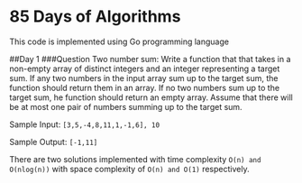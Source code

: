 # **85 Days of Algorithms**

This code is implemented using Go programming language

##Day 1
###Question
Two number sum:
Write a function that that takes in a non-empty array of distinct
integers and an integer representing a target sum. If any two numbers
in the input array sum up to the target sum, the function should return
them in an array. If no two numbers sum up to the target sum, he function should
return an empty array. Assume that there will be at most one pair of numbers
summing up to the target sum.

Sample Input: `[3,5,-4,8,11,1,-1,6], 10`

Sample Output: `[-1,11]`

There are two solutions implemented with time complexity `O(n) and O(nlog(n))` with
space complexity of `O(n) and O(1)` respectively.
